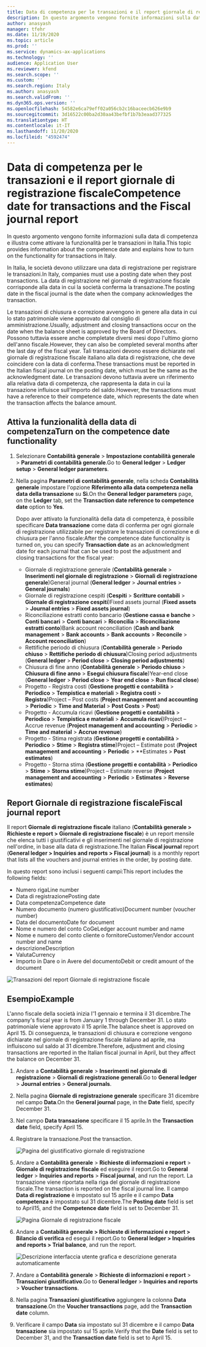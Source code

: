 ```yaml
---
title: Data di competenza per le transazioni e il report giornale di registrazione fiscale
description: In questo argomento vengono fornite informazioni sulla data di competenza e illustra come attivare la funzionalità per le transazioni in Italia
author: anasyash
manager: tfehr
ms.date: 11/19/2020
ms.topic: article
ms.prod: ''
ms.service: dynamics-ax-applications
ms.technology: ''
audience: Application User
ms.reviewer: kfend
ms.search.scope: ''
ms.custom: ''
ms.search.region: Italy
ms.author: anasyash
ms.search.validFrom: ''
ms.dyn365.ops.version: ''
ms.openlocfilehash: 54582e6ca79eff02a056cb2c16baceecb626e9b9
ms.sourcegitcommit: 3d16522c00ba2d30aa43befbf1b7b3eaad377325
ms.translationtype: HT
ms.contentlocale: it-IT
ms.lasthandoff: 11/20/2020
ms.locfileid: "4592474"
---
```

# <a name="competence-date-for-transactions-and-the-fiscal-journal-report"></a><span data-ttu-id="f4b73-103">Data di competenza per le transazioni e il report giornale di registrazione fiscale</span><span class="sxs-lookup"><span data-stu-id="f4b73-103">Competence date for transactions and the Fiscal journal report</span></span>

<span data-ttu-id="f4b73-104">In questo argomento vengono fornite informazioni sulla data di competenza e illustra come attivare la funzionalità per le transazioni in Italia.</span><span class="sxs-lookup"><span data-stu-id="f4b73-104">This topic provides information about the competence date and explains how to turn on the functionality for transactions in Italy.</span></span>

<span data-ttu-id="f4b73-105">In Italia, le società devono utilizzare una data di registrazione per registrare le transazioni.</span><span class="sxs-lookup"><span data-stu-id="f4b73-105">In Italy, companies must use a posting date when they post transactions.</span></span> <span data-ttu-id="f4b73-106">La data di registrazione nel giornale di registrazione fiscale corrisponde alla data in cui la società conferma la transazione.</span><span class="sxs-lookup"><span data-stu-id="f4b73-106">The posting date in the fiscal journal is the date when the company acknowledges the transaction.</span></span>

<span data-ttu-id="f4b73-107">Le transazioni di chiusura e correzione avvengono in genere alla data in cui lo stato patrimoniale viene approvato dal consiglio di amministrazione.</span><span class="sxs-lookup"><span data-stu-id="f4b73-107">Usually, adjustment and closing transactions occur on the date when the balance sheet is approved by the Board of Directors.</span></span> <span data-ttu-id="f4b73-108">Possono tuttavia essere anche completate diversi mesi dopo l'ultimo giorno dell'anno fiscale.</span><span class="sxs-lookup"><span data-stu-id="f4b73-108">However, they can also be completed several months after the last day of the fiscal year.</span></span> <span data-ttu-id="f4b73-109">Tali transazioni devono essere dichiarate nel giornale di registrazione fiscale italiano alla data di registrazione, che deve coincidere con la data di conferma.</span><span class="sxs-lookup"><span data-stu-id="f4b73-109">These transactions must be reported in the Italian fiscal journal on the posting date, which must be the same as the acknowledgment date.</span></span> <span data-ttu-id="f4b73-110">Le transazioni devono tuttavia avere un riferimento alla relativa data di competenza, che rappresenta la data in cui la transazione influisce sull'importo del saldo.</span><span class="sxs-lookup"><span data-stu-id="f4b73-110">However, the transactions must have a reference to their competence date, which represents the date when the transaction affects the balance amount.</span></span>

## <a name="turn-on-the-competence-date-functionality"></a><span data-ttu-id="f4b73-111">Attiva la funzionalità della data di competenza</span><span class="sxs-lookup"><span data-stu-id="f4b73-111">Turn on the competence date functionality</span></span>

1.  <span data-ttu-id="f4b73-112">Selezionare **Contabilità generale** \> **Impostazione contabilità generale** \> **Parametri di contabilità generale**.</span><span class="sxs-lookup"><span data-stu-id="f4b73-112">Go to **General ledger** \> **Ledger setup** \> **General ledger parameters**.</span></span>

2.  <span data-ttu-id="f4b73-113">Nella pagina **Parametri di contabilità generale**, nella scheda **Contabilità generale** impostare l'opzione **Riferimento alla data competenza nella data della transazione** su **Sì**.</span><span class="sxs-lookup"><span data-stu-id="f4b73-113">On the **General ledger parameters** page, on the **Ledger** tab, set the **Transaction date reference to competence date** option to **Yes**.</span></span>

    <span data-ttu-id="f4b73-114">Dopo aver attivato la funzionalità della data di competenza, è possibile specificare **Data transazione** come data di conferma per ogni giornale di registrazione utilizzabile per registrare le transazioni di correzione e di chiusura per l'anno fiscale:</span><span class="sxs-lookup"><span data-stu-id="f4b73-114">After the competence date functionality is turned on, you can specify **Transaction date** as an acknowledgment date for each journal that can be used to post the adjustment and closing transactions for the fiscal year:</span></span>

    -   <span data-ttu-id="f4b73-115">Giornale di registrazione generale (**Contabilità generale** \> **Inserimenti nel giornale di registrazione** \> **Giornali di registrazione generale**)</span><span class="sxs-lookup"><span data-stu-id="f4b73-115">General journal (**General ledger** \> **Journal entries** \> **General journals**)</span></span>
    -   <span data-ttu-id="f4b73-116">Giornale di registrazione cespiti (**Cespiti** \> **Scritture contabili** \> **Giornale di registrazione cespiti**)</span><span class="sxs-lookup"><span data-stu-id="f4b73-116">Fixed assets journal (**Fixed assets** \> **Journal entries** \> **Fixed assets journal**)</span></span>
    -   <span data-ttu-id="f4b73-117">Riconciliazione estratti conto bancario (**Gestione cassa e banche** \> **Conti bancari** \> **Conti bancari** \> **Riconcilia** \> **Riconciliazione estratti conto**)</span><span class="sxs-lookup"><span data-stu-id="f4b73-117">Bank account reconciliation (**Cash and bank management** \> **Bank accounts** \> **Bank accounts** \> **Reconcile** \> **Account reconciliation**)</span></span>
    -   <span data-ttu-id="f4b73-118">Rettifiche periodo di chiusura (**Contabilità generale** \> **Periodo chiuso** \> **Rettifiche periodo di chiusura**)</span><span class="sxs-lookup"><span data-stu-id="f4b73-118">Closing period adjustments (**General ledger** \> **Period close** \> **Closing period adjustments**)</span></span>
    -   <span data-ttu-id="f4b73-119">Chiusura di fine anno (**Contabilità generale** \> **Periodo chiuso** \> **Chiusura di fine anno** \> **Esegui chiusura fiscale**)</span><span class="sxs-lookup"><span data-stu-id="f4b73-119">Year-end close (**General ledger** \> **Period close** \> **Year end close** \> **Run fiscal close**)</span></span>
    -   <span data-ttu-id="f4b73-120">Progetto - Registra costi (**Gestione progetti e contabilità** \> **Periodico** \> **Tempistica e materiali** \> **Registra costi** \> **Registra**)</span><span class="sxs-lookup"><span data-stu-id="f4b73-120">Project – Post costs (**Project management and accounting** \> **Periodic** \> **Time and Material** \> **Post Costs** \> **Post**)</span></span>
    -   <span data-ttu-id="f4b73-121">Progetto - Accumula ricavi (**Gestione progetti e contabilità** \> **Periodico** \> **Tempistica e materiali** \> **Accumula ricavi**)</span><span class="sxs-lookup"><span data-stu-id="f4b73-121">Project – Accrue revenue (**Project management and accounting** \> **Periodic** \> **Time and material** \> **Accrue revenue**)</span></span>
    -   <span data-ttu-id="f4b73-122">Progetto - Stima registrata (**Gestione progetti e contabilità** \> **Periodico** \> **Stime** \> **Registra stime**)</span><span class="sxs-lookup"><span data-stu-id="f4b73-122">Project – Estimate post (**Project management and accounting** \> **Periodic** \> \*\*Estimates \> **Post estimates**)</span></span>
    -   <span data-ttu-id="f4b73-123">Progetto - Storna stima (**Gestione progetti e contabilità** \> **Periodico** \> **Stime** \> **Storna stime**)</span><span class="sxs-lookup"><span data-stu-id="f4b73-123">Project – Estimate reverse (**Project management and accounting** \> **Periodic** \> **Estimates** \> **Reverse estimates**)</span></span>

## <a name="fiscal-journal-report"></a><span data-ttu-id="f4b73-124">Report Giornale di registrazione fiscale</span><span class="sxs-lookup"><span data-stu-id="f4b73-124">Fiscal journal report</span></span>

<span data-ttu-id="f4b73-125">Il report **Giornale di registrazione fiscale** italiano (**Contabilità generale \> Richieste e report \> Giornale di registrazione fiscale**) è un report mensile che elenca tutti i giustificativi e gli inserimenti nel giornale di registrazione nell'ordine, in base alla data di registrazione.</span><span class="sxs-lookup"><span data-stu-id="f4b73-125">The Italian **Fiscal journal** report (**General ledger \> Inquiries and reports \> Fiscal journal**) is a monthly report that lists all the vouchers and journal entries in the order, by posting date.</span></span>

<span data-ttu-id="f4b73-126">In questo report sono inclusi i seguenti campi:</span><span class="sxs-lookup"><span data-stu-id="f4b73-126">This report includes the following fields:</span></span>

-   <span data-ttu-id="f4b73-127">Numero riga</span><span class="sxs-lookup"><span data-stu-id="f4b73-127">Line number</span></span>
-   <span data-ttu-id="f4b73-128">Data di registrazione</span><span class="sxs-lookup"><span data-stu-id="f4b73-128">Posting date</span></span>
-   <span data-ttu-id="f4b73-129">Data competenza</span><span class="sxs-lookup"><span data-stu-id="f4b73-129">Competence date</span></span>
-   <span data-ttu-id="f4b73-130">Numero documento (numero giustificativo)</span><span class="sxs-lookup"><span data-stu-id="f4b73-130">Document number (voucher number)</span></span>
-   <span data-ttu-id="f4b73-131">Data del documento</span><span class="sxs-lookup"><span data-stu-id="f4b73-131">Date for document</span></span>
-   <span data-ttu-id="f4b73-132">Nome e numero del conto CoGe</span><span class="sxs-lookup"><span data-stu-id="f4b73-132">Ledger account number and name</span></span>
-   <span data-ttu-id="f4b73-133">Nome e numero del conto cliente o fornitore</span><span class="sxs-lookup"><span data-stu-id="f4b73-133">Customer/Vendor account number and name</span></span>
-   <span data-ttu-id="f4b73-134">descrizione</span><span class="sxs-lookup"><span data-stu-id="f4b73-134">Description</span></span>
-   <span data-ttu-id="f4b73-135">Valuta</span><span class="sxs-lookup"><span data-stu-id="f4b73-135">Currency</span></span>
-   <span data-ttu-id="f4b73-136">Importo in Dare o in Avere del documento</span><span class="sxs-lookup"><span data-stu-id="f4b73-136">Debit or credit amount of the document</span></span>

![Transazioni del report Giornale di registrazione fiscale](media/ITA-Competence-date-for-transactions-1-fiscal-journal.png)

## <a name="example"></a><span data-ttu-id="f4b73-138">Esempio</span><span class="sxs-lookup"><span data-stu-id="f4b73-138">Example</span></span>

<span data-ttu-id="f4b73-139">L'anno fiscale della società inizia l'1 gennaio e termina il 31 dicembre.</span><span class="sxs-lookup"><span data-stu-id="f4b73-139">The company's fiscal year is from January 1 through December 31.</span></span> <span data-ttu-id="f4b73-140">Lo stato patrimoniale viene approvato il 15 aprile.</span><span class="sxs-lookup"><span data-stu-id="f4b73-140">The balance sheet is approved on April 15.</span></span> <span data-ttu-id="f4b73-141">Di conseguenza, le transazioni di chiusura e correzione vengono dichiarate nel giornale di registrazione fiscale italiano ad aprile, ma influiscono sul saldo al 31 dicembre.</span><span class="sxs-lookup"><span data-stu-id="f4b73-141">Therefore, adjustment and closing transactions are reported in the Italian fiscal journal in April, but they affect the balance on December 31.</span></span>

1. <span data-ttu-id="f4b73-142">Andare a **Contabilità generale** \> **Inserimenti nel giornale di registrazione** \> **Giornali di registrazione generali**.</span><span class="sxs-lookup"><span data-stu-id="f4b73-142">Go to **General ledger** \> **Journal entries** \> **General journals**.</span></span>
2. <span data-ttu-id="f4b73-143">Nella pagina **Giornale di registrazione generale** specificare 31 dicembre nel campo **Data**.</span><span class="sxs-lookup"><span data-stu-id="f4b73-143">On the **General journal** page, in the **Date** field, specify December 31.</span></span>
3. <span data-ttu-id="f4b73-144">Nel campo **Data transazione** specificare il 15 aprile.</span><span class="sxs-lookup"><span data-stu-id="f4b73-144">In the **Transaction date** field, specify April 15.</span></span>
4. <span data-ttu-id="f4b73-145">Registrare la transazione.</span><span class="sxs-lookup"><span data-stu-id="f4b73-145">Post the transaction.</span></span>

    ![Pagina del giustificativo giornale di registrazione](media/ITA-Competence-date-for-transactions-2-general-journal.png)

5. <span data-ttu-id="f4b73-147">Andare a **Contabilità generale** \> **Richieste di informazioni e report** \> **Giornale di registrazione fiscale** ed eseguire il report.</span><span class="sxs-lookup"><span data-stu-id="f4b73-147">Go to **General ledger** \> **Inquiries and reports** \> **Fiscal journal**, and run the report.</span></span> <span data-ttu-id="f4b73-148">La transazione viene riportata nella riga del giornale di registrazione fiscale.</span><span class="sxs-lookup"><span data-stu-id="f4b73-148">The transaction is reported on the fiscal journal line.</span></span> <span data-ttu-id="f4b73-149">Il campo **Data di registrazione** è impostato sul 15 aprile e il campo **Data competenza** è impostato sul 31 dicembre.</span><span class="sxs-lookup"><span data-stu-id="f4b73-149">The **Posting date** field is set to April15, and the **Competence date** field is set to December 31.</span></span>

    ![Pagina Giornale di registrazione fiscale](media/ITA-Competence-date-for-transactions-3-fiscal-journal.png)

6. <span data-ttu-id="f4b73-151">Andare a **Contabilità generale \> Richieste di informazioni e report \> Bilancio di verifica** ed esegui il report.</span><span class="sxs-lookup"><span data-stu-id="f4b73-151">Go to **General ledger \> Inquiries and reports \> Trial balance**, and run the report.</span></span>

    ![Descrizione interfaccia utente grafica e descrizione generata automaticamente](media/ITA-Competence-date-for-transactions-4-trial-balance.png)

7. <span data-ttu-id="f4b73-153">Andare a **Contabilità generale** \> **Richieste di informazioni e report** \> **Transazioni giustificativo**.</span><span class="sxs-lookup"><span data-stu-id="f4b73-153">Go to **General ledger** \> **Inquiries and reports** \> **Voucher transactions**.</span></span>
8. <span data-ttu-id="f4b73-154">Nella pagina **Transazioni giustificativo** aggiungere la colonna **Data transazione**.</span><span class="sxs-lookup"><span data-stu-id="f4b73-154">On the **Voucher transactions** page, add the **Transaction date** column.</span></span>
9. <span data-ttu-id="f4b73-155">Verificare il campo **Data** sia impostato sul 31 dicembre e il campo **Data transazione** sia impostato sul 15 aprile.</span><span class="sxs-lookup"><span data-stu-id="f4b73-155">Verify that the **Date** field is set to December 31, and the **Transaction date** field is set to April 15.</span></span>
